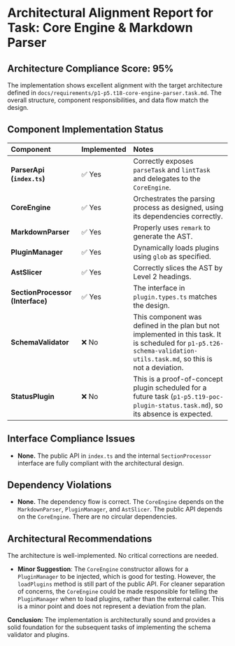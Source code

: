 # Architectural Alignment Report for Task: Core Engine & Markdown Parser

## Architecture Compliance Score: 95%

The implementation shows excellent alignment with the target architecture defined in `docs/requirements/p1-p5.t18-core-engine-parser.task.md`. The overall structure, component responsibilities, and data flow match the design.

## Component Implementation Status

| Component                        | Implemented | Notes                                                                                                                                                                 |
| :------------------------------- | :---------- | :-------------------------------------------------------------------------------------------------------------------------------------------------------------------- |
| **ParserApi (`index.ts`)**       | ✅ Yes      | Correctly exposes `parseTask` and `lintTask` and delegates to the `CoreEngine`.                                                                                       |
| **CoreEngine**                   | ✅ Yes      | Orchestrates the parsing process as designed, using its dependencies correctly.                                                                                       |
| **MarkdownParser**               | ✅ Yes      | Properly uses `remark` to generate the AST.                                                                                                                           |
| **PluginManager**                | ✅ Yes      | Dynamically loads plugins using `glob` as specified.                                                                                                                  |
| **AstSlicer**                    | ✅ Yes      | Correctly slices the AST by Level 2 headings.                                                                                                                         |
| **SectionProcessor (Interface)** | ✅ Yes      | The interface in `plugin.types.ts` matches the design.                                                                                                                |
| **SchemaValidator**              | ❌ No       | This component was defined in the plan but not implemented in this task. It is scheduled for `p1-p5.t26-schema-validation-utils.task.md`, so this is not a deviation. |
| **StatusPlugin**                 | ❌ No       | This is a proof-of-concept plugin scheduled for a future task (`p1-p5.t19-poc-plugin-status.task.md`), so its absence is expected.                                    |

## Interface Compliance Issues

- **None.** The public API in `index.ts` and the internal `SectionProcessor` interface are fully compliant with the architectural design.

## Dependency Violations

- **None.** The dependency flow is correct. The `CoreEngine` depends on the `MarkdownParser`, `PluginManager`, and `AstSlicer`. The public API depends on the `CoreEngine`. There are no circular dependencies.

## Architectural Recommendations

The architecture is well-implemented. No critical corrections are needed.

- **Minor Suggestion**: The `CoreEngine` constructor allows for a `PluginManager` to be injected, which is good for testing. However, the `loadPlugins` method is still part of the public API. For cleaner separation of concerns, the `CoreEngine` could be made responsible for telling the `PluginManager` when to load plugins, rather than the external caller. This is a minor point and does not represent a deviation from the plan.

**Conclusion:** The implementation is architecturally sound and provides a solid foundation for the subsequent tasks of implementing the schema validator and plugins.

